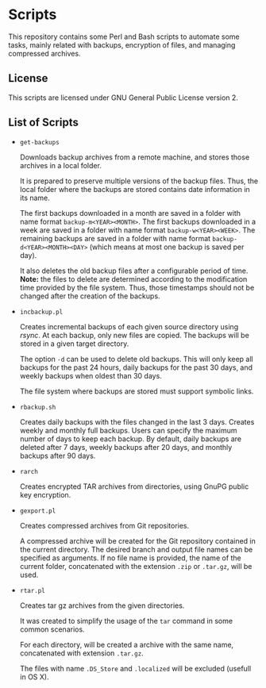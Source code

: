 # Scripts

This repository contains some Perl and Bash scripts to automate some tasks, mainly related with backups, encryption of files, and managing compressed archives.

## License
This scripts are licensed under GNU General Public License version 2.

## List of Scripts
* `get-backups`

  Downloads backup archives from a remote machine, and stores those archives in a local folder.

  It is prepared to preserve multiple versions of the backup files.  Thus, the local folder where the backups are stored contains date information in its name.

  The first backups downloaded in a month are saved in a folder with name format `backup-m<YEAR><MONTH>`.
  The first backups downloaded in a week are saved in a folder with name format `backup-w<YEAR><WEEK>`.
  The remaining backups are saved in a folder with name format `backup-d<YEAR><MONTH><DAY>` (which means at most one backup is saved per day).

  It also deletes the old backup files after a configurable period of time.
  **Note:** the files to delete are determined according to the modification time provided by the file system.
  Thus, those timestamps should not be changed after the creation of the backups.
  
* `incbackup.pl`

  Creates incremental backups of each given source directory using *rsync*.
  At each backup, only new files are copied.  The backups will be stored in a given target directory.

  The option `-d` can be used to delete old backups.
  This will only keep all backups for the past 24 hours, daily backups for the past 30 days, and weekly backups when oldest than 30 days.

  The file system where backups are stored must support symbolic links.
  
* `rbackup.sh`

  Creates daily backups with the files changed in the last 3 days.
  Creates weekly and monthly full backups.
  Users can specify the maximum number of days to keep each backup.
  By default, daily backups are deleted after 7 days, weekly backups after 20 days, and monthly backups after 90 days.

* `rarch`
  
  Creates encrypted TAR archives from directories, using GnuPG public key encryption.

* `gexport.pl`

  Creates compressed archives from Git repositories.
  
  A compressed archive will be created for the Git repository contained in the current directory.
  The desired branch and output file names can be specified as arguments.
  If no file name is provided, the name of the current folder, concatenated with the extension `.zip` or `.tar.gz`, will be used.

* `rtar.pl`
  
  Creates tar gz archives from the given directories.

  It was created to simplify the usage of the `tar` command in some common scenarios.

  For each directory, will be created a archive with the same name, concatenated with extension `.tar.gz`.
  
  The files with name `.DS_Store` and `.localized` will be excluded (usefull in OS X).
